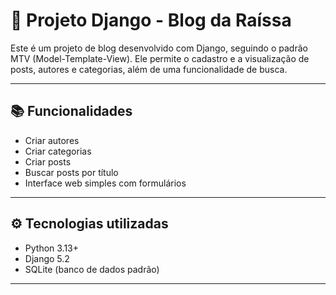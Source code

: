 # 📝 Projeto Django - Blog da Raíssa

Este é um projeto de blog desenvolvido com Django, seguindo o padrão MTV (Model-Template-View). Ele permite o cadastro e a visualização de posts, autores e categorias, além de uma funcionalidade de busca.

---

## 📚 Funcionalidades

- Criar autores
- Criar categorias
- Criar posts
- Buscar posts por título
- Interface web simples com formulários

---

## ⚙️ Tecnologias utilizadas

- Python 3.13+
- Django 5.2
- SQLite (banco de dados padrão)

---

##

